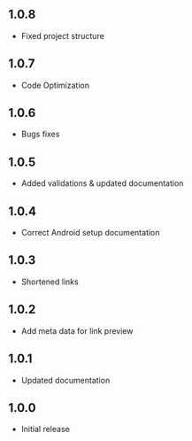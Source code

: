 ## 1.0.8

- Fixed project structure

## 1.0.7

- Code Optimization

## 1.0.6

- Bugs fixes

## 1.0.5

- Added validations & updated documentation

## 1.0.4

- Correct Android setup documentation

## 1.0.3

- Shortened links

## 1.0.2

- Add meta data for link preview

## 1.0.1

- Updated documentation

## 1.0.0

- Initial release
